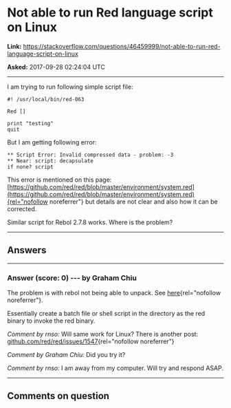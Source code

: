 # Not able to run Red language script on Linux

**Link:**
<https://stackoverflow.com/questions/46459999/not-able-to-run-red-language-script-on-linux>

**Asked:** 2017-09-28 02:24:04 UTC

------------------------------------------------------------------------

I am trying to run following simple script file:

    #! /usr/local/bin/red-063

    Red []

    print "testing"
    quit

But I am getting following error:

    ** Script Error: Invalid compressed data - problem: -3
    ** Near: script: decapsulate 
    if none? script

This error is mentioned on this page:
[https://github.com/red/red/blob/master/environment/system.red](https://github.com/red/red/blob/master/environment/system.red){rel="nofollow noreferrer"}
but details are not clear and also how it can be corrected.

Similar script for Rebol 2.7.8 works. Where is the problem?

------------------------------------------------------------------------

## Answers

------------------------------------------------------------------------

### Answer (score: 0) --- by Graham Chiu

The problem is with rebol not being able to unpack. See
[here](https://github.com/red/red/issues/543){rel="nofollow noreferrer"}.

Essentially create a batch file or shell script in the directory as the
red binary to invoke the red binary.

*Comment by rnso:* Will same work for Linux? There is another post:
[github.com/red/red/issues/1547](https://github.com/red/red/issues/1547){rel="nofollow noreferrer"}

*Comment by Graham Chiu:* Did you try it?

*Comment by rnso:* I am away from my computer. Will try and respond
ASAP.

------------------------------------------------------------------------

## Comments on question
